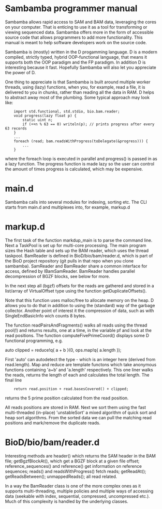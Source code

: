# Sambamba programmer manual 

Sambamba allows rapid access to SAM and BAM data, leveraging the cores on your
computer. That is enticing to use it as a tool for transforming or viewing
sequenced data. Sambamba offers more in the form of accessible source code that
allows programmers to add more functionality. This manual is meant to help
software developers work on the source code.

Sambamba is (mostly) written in the D progamming language. D is a modern
compiled, strictly typed, hybrid OOP-functional language, that means it
supports both the OOP paradigm and the FP paradigm. In addition D is
interesting because it fast. Hopefully Sambamba will also let you appreciate
the power of D.

One thing to appreciate is that Sambamba is built around multiple worker 
threads, using (lazy) functions, when you, for example, read a file,
it is delivered to you in chunks, rather than reading all the data
in RAM. D helps to abstract away most of the plumbing. Some typical
approach may look like:

        import std.functional, std.stdio, bio.bam.reader;
        void progress(lazy float p) {
            static uint n;
            if (++n % 63 == 0) writeln(p); // prints progress after every 63 records
        }
        ...
        foreach (read; bam.readsWithProgress(toDelegate(&progress))) {
            ...
        }

where the foreach loop is executed in parallel and progress() is passed
in as a lazy function. The progress function is made lazy so the user
can control the amount of times progress is calculated, which may be
expensive.

# main.d

Sambamba calls into several modules for indexing, sorting etc. The CLI
starts from main.d and multiplexes into, for example, markup.d

# markup.d

The first task of the function markdup_main is to parse the command
line. Next a TaskPool is set up for multi-core processing. The main 
program sizes the Hash table and sets up the BAM reader, which
uses the thread taskpool. BamReader is defined in BioD/bio/bam/reader.d,
which is part of the BioD project repository (git pulls in that repo 
when you clone sambamba). SamReader and BamReader share a common 
interface for access, defined by IBamSamReader. BamReader handles
parallel decompression of BGZF blocks, see below for more.

In the next step all (bgzf) offsets for the reads are gathered and stored in a
list/array of VirtualOffset type using the function getDuplicateOffsets().

Note that this function uses malloc/free to allocate memory on the heap.  D
allows you to do that in addition to using the (standard) way of the garbage
collector. Another point of interest it the compression of data, such as with
SingleEndBasicInfo wich counts 8 bytes.

The function readPairsAndFragments() walks all reads using the thread pool(!)
and returns results, one at a time, in the variable pf and look at
the read positions. The function computeFivePrimeCoord() displays some
D functional programming, e.g.

  auto clipped = reduce!q{ a + b }(0, ops.map!q{ a.length });

First 'auto' can autodetect the type - which is an integer here (derived from
read.length).  Map and reduce are template functons which take anonymous
functions containing 'a+b' and 'a.length' respectively. This one liner walks
the reads, returns the length of each and calculates the total length. The
final line
  
        return read.position + read.basesCovered() + clipped;

returns the 5 prime position calculated from the read position.

All reads positions are stored in RAM. Next we sort them using the fast
multi-threaded (in-place) 'unstableSort' a mixed algorithm of quick sort and
heap sort algorithms. From the sorted data we can pull the matching 
read positions and mark/remove the duplicate reads.


# BioD/bio/bam/reader.d

Interesting methods are header() which returns the SAM header in the BAM file;
getBgzfBlockAt(), which get a BGZF block at a given file offset;
reference_sequences() and reference() get information on reference sequences;
reads() and readsWithProgress() fetch reads; getReadAt(); getReadsBetween();
unmappedReads(); all read related.

In a way the BamReader class is one of the more complex ones as it supports
multi-threading, multiple policies and multiple ways of accessing data
(seekable with index, sequential, compressed, uncompressed etc.). Much of this
complexity is handled by the underlying classes.

